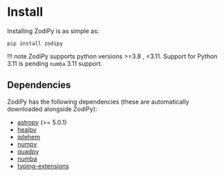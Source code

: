 # Install

Installing ZodiPy is as simple as:

```
pip install zodipy
```

!!! note
    ZodiPy supports python versions >=3.8 , <3.11.
    Support for Python 3.11 is pending `numba` 3.11 support.

## Dependencies
ZodiPy has the following dependencies (these are automatically downloaded alongside ZodiPy):

- [astropy](https://www.astropy.org) (>= 5.0.1)
- [healpy](https://healpy.readthedocs.io/en/latest/)
- [jplehem](https://pypi.org/project/jplephem/)
- [numpy](https://numpy.org)
- [quadpy](https://pypi.org/project/quadpy/)
- [numba](https://numba.pydata.org)
- [typing-extensions](https://pypi.org/project/typing-extensions/>)